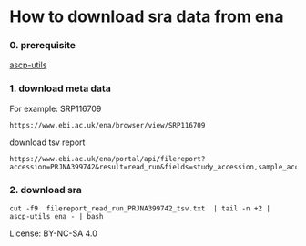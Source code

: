# How to download sra data from ena

### 0. prerequisite

[ascp-utils](https://github.com/jameslz/biostack-suits/blob/master/ascp-utils)

###  1. download meta data

For example: SRP116709

    https://www.ebi.ac.uk/ena/browser/view/SRP116709

download tsv report

    https://www.ebi.ac.uk/ena/portal/api/filereport?accession=PRJNA399742&result=read_run&fields=study_accession,sample_accession,experiment_accession,run_accession,tax_id,scientific_name,fastq_ftp,submitted_ftp,sra_ftp&format=tsv&download=true


###  2. download sra

    cut -f9  filereport_read_run_PRJNA399742_tsv.txt  | tail -n +2 |   ascp-utils ena - | bash


License: BY-NC-SA 4.0
